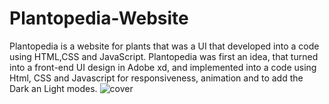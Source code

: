 # Plantopedia-Website
Plantopedia is a website for plants that was a UI that developed into a code using HTML,CSS and JavaScript.
Plantopedia was first an idea, that turned into a front-end UI design in Adobe xd, and implemented into a code using Html,
CSS and Javascript for responsiveness, animation and to add the Dark an Light modes.
![cover](https://user-images.githubusercontent.com/108834755/210443629-3e2fb35b-b628-4dd7-8181-50ad06ff4ef6.jpg)
